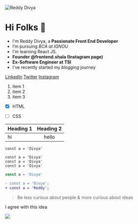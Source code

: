 <!-- ![Divya](https://media-exp1.licdn.com/dms/image/C5603AQFDOiY-yy66IQ/profile-displayphoto-shrink_800_800/0/1634569925842?e=1641427200&v=beta&t=R-MPkNaX_rWh6Er85zliDGXd7SscVETryNFgY2wPoHg) -->

<!-- ![Reddy Divya](https://media-exp1.licdn.com/dms/image/C5616AQEzzmZe_ADm-Q/profile-displaybackgroundimage-shrink_200_800/0/1634573213796?e=1641427200&v=beta&t=L0jXH27B6W-lHvM3kxHnMPhalJFeMJpgBRUsjBCUV58) -->
![Reddy Divya](https://pbs.twimg.com/profile_banners/1427992702289776643/1634573353/600x200)

# Hi Folks 👋

- I'm Reddy Divya, a **Passionate Front End Developer**
- I’m pursuing *BCA at IGNOU* 
- I'm learning React JS.
- **Founder @frontend.shala (Instagram page)**
- **Ex-Software Engineer at TSI**
- I've recently started my *blogging* journey

[LinkedIn](https://www.linkedin.com/in/divya-reddy-58025a12b/)
[Twitter](https://twitter.com/thedivyareddyy)
[Instagram](https://www.instagram.com/p/CVQiVHyPDKN/?utm_medium=copy_link)

1. item 1
1. item 2
1. item 3

- [x] HTML
- [ ] CSS


| Heading 1 | Heading 2 |
|:---|:---:|
|hi|hello|

`const a = 'Divya'`

```
const a = 'Divya'
const a = 'Divya'
const a = 'Divya'
```

```js
const a = 'Divya'
```

```diff
- const a = 'Divya';
+ const a = 'Reddy';
```

> Be less curious about people & more curious about ideas

I agree with this idea

<img src="https://github-readme-stats.vercel.app/api?username=ReddyDivya&show_icons=true&theme=tokyonight" />
